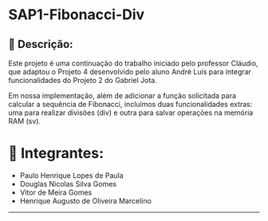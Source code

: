 # SAP1-Fibonacci-Div

##  :pushpin: Descrição:

Este projeto é uma continuação do trabalho iniciado pelo professor Cláudio, que adaptou o Projeto 4 desenvolvido pelo aluno André Luís para integrar funcionalidades do Projeto 2 do Gabriel Jota.

Em nossa implementação, além de adicionar a função solicitada para calcular a sequência de Fibonacci, incluímos duas funcionalidades extras: uma para realizar divisões (div) e outra para salvar operações na memória RAM (sv).

# :pushpin: Integrantes:

- Paulo Henrique Lopes de Paula
- Douglas Nicolas Silva Gomes
- Vitor de Meira Gomes
- Henrique Augusto de Oliveira Marcelino

---
